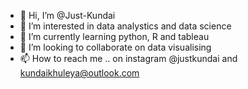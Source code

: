 - 👋 Hi, I’m @Just-Kundai
- 👀 I’m interested in data analystics and data science 
- 🌱 I’m currently learning python, R and tableau
- 💞️ I’m looking to collaborate on data visualising 
- 📫 How to reach me .. on instagram @justkundai and kundaikhuleya@outlook.com

<!---
Just-Kundai/Just-Kundai is a ✨ special ✨ repository because its `README.md` (this file) appears on your GitHub profile.
You can click the Preview link to take a look at your changes.
--->
